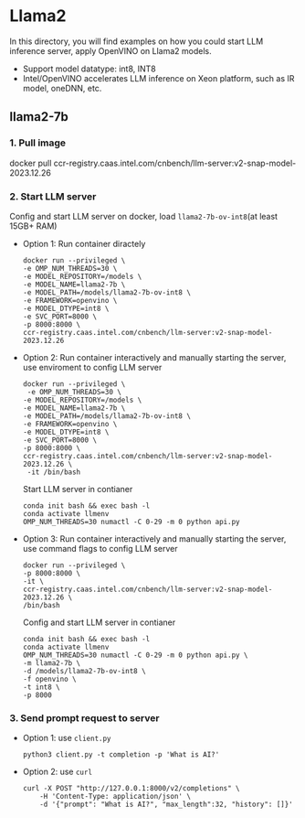 # Llama2

In this directory, you will find examples on how you could start LLM inference server, apply OpenVINO on Llama2 models.
- Support model datatype: int8, INT8
- Intel/OpenVINO accelerates LLM inference on Xeon platform, such as IR model, oneDNN, etc.

## llama2-7b

### 1. Pull image

docker pull ccr-registry.caas.intel.com/cnbench/llm-server:v2-snap-model-2023.12.26

### 2. Start LLM server

Config and start LLM server on docker, load `llama2-7b-ov-int8`(at least 15GB+ RAM)

- Option 1: Run container diractely

    ```shell
    docker run --privileged \
    -e OMP_NUM_THREADS=30 \
    -e MODEL_REPOSITORY=/models \
    -e MODEL_NAME=llama2-7b \
    -e MODEL_PATH=/models/llama2-7b-ov-int8 \
    -e FRAMEWORK=openvino \
    -e MODEL_DTYPE=int8 \
    -e SVC_PORT=8000 \
    -p 8000:8000 \
    ccr-registry.caas.intel.com/cnbench/llm-server:v2-snap-model-2023.12.26
    ```

- Option 2: Run container interactively and manually starting the server, use enviroment to config LLM server

    ```shell
    docker run --privileged \
     -e OMP_NUM_THREADS=30 \
    -e MODEL_REPOSITORY=/models \
    -e MODEL_NAME=llama2-7b \
    -e MODEL_PATH=/models/llama2-7b-ov-int8 \
    -e FRAMEWORK=openvino \
    -e MODEL_DTYPE=int8 \
    -e SVC_PORT=8000 \
    -p 8000:8000 \
    ccr-registry.caas.intel.com/cnbench/llm-server:v2-snap-model-2023.12.26 \
     -it /bin/bash
    ```

    Start LLM server in contianer

    ```shell
    conda init bash && exec bash -l
    conda activate llmenv
    OMP_NUM_THREADS=30 numactl -C 0-29 -m 0 python api.py
    ```

- Option 3: Run container interactively and manually starting the server, use command flags to config LLM server

    ```shell
    docker run --privileged \
    -p 8000:8000 \
    -it \
    ccr-registry.caas.intel.com/cnbench/llm-server:v2-snap-model-2023.12.26 \
    /bin/bash
    ```

    Config and start LLM server in contianer

    ```shell
    conda init bash && exec bash -l
    conda activate llmenv
    OMP_NUM_THREADS=30 numactl -C 0-29 -m 0 python api.py \
    -m llama2-7b \
    -d /models/llama2-7b-ov-int8 \
    -f openvino \
    -t int8 \
    -p 8000
    ```

### 3. Send prompt request to server

- Option 1: use `client.py`

    ```shell
    python3 client.py -t completion -p 'What is AI?'
    ```

- Option 2: use `curl`

    ```shell
    curl -X POST "http://127.0.0.1:8000/v2/completions" \
        -H 'Content-Type: application/json' \
        -d '{"prompt": "What is AI?", "max_length":32, "history": []}'
    ```


